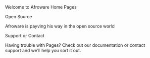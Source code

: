 Welcome to Afroware Home Pages

Open Source

Afroware is payving his way in the open source world

Support or Contact

Having trouble with Pages? Check out our documentation or contact support and we’ll help you sort it out.